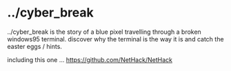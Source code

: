 # ../cyber_break

../cyber_break is the story of a blue pixel travelling through a broken windows95 terminal. 
discover why the terminal is the way it is and catch the easter eggs / hints.




including this one ... https://github.com/NetHack/NetHack
